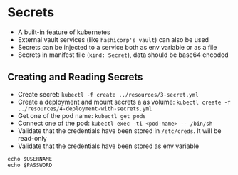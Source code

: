 # Secrets

- A built-in feature of kubernetes
- External vault services (like `hashicorp's vault`) can also be used
- Secrets can be injected to a service both as env variable or as a file
- Secrets in manifest file (`kind: Secret`), data should be base64 encoded

## Creating and Reading Secrets

- Create secret: `kubectl -f create ../resources/3-secret.yml`
- Create a deployment and mount secrets a as volume: `kubectl create -f ../resources/4-deployment-with-secrets.yml`
- Get one of the pod name: `kubectl get pods`
- Connect one of the pod: `kubectl exec -ti <pod-name> -- /bin/sh`
- Validate that the credentials have been stored in `/etc/creds`. It will be read-only
- Validate that the credentials have been stored as env variable
```
echo $USERNAME
echo $PASSWORD
```
